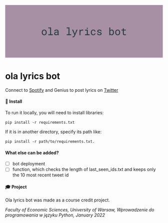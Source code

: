 ![ola lyrics bot](Images/image.png)
# ola lyrics bot

Connect to [Spotify](https://open.spotify.com/playlist/2VQxlEsq39DGjFxJ0o5nMo?si=6c5ad4f44d9544be) and Genius to post lyrics on [Twitter](https://twitter.com/olalyricsbot)

#### 🔧 Install

To run it locally, you will need to install libraries:

    pip install -r requirements.txt

If it is in another directory, specify its path like:

    pip install -r path/to/requirements.txt.

#### What else can be added?

 - [ ] bot deployment
 - [ ] function, which checks the length of last_seen_ids.txt and keeps only the 10 most recent tweet id

#### 🎓 Project

Ola lyrics bot was made as a course credit project.

*Faculty of Economic Sciences, University of Warsaw,
Wprowadzenie do programowania w języku Python, January 2022* 